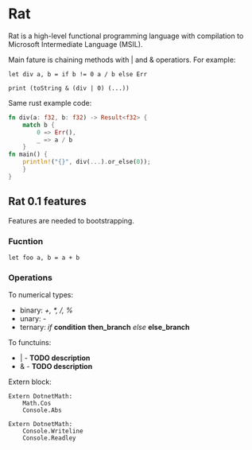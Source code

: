 # Rat

Rat is a high-level functional programming language with compilation to Microsoft Intermediate Language (MSIL). 

Main fature is chaining methods with | and & operatiors. For example:

```Rat
let div a, b = if b != 0 a / b else Err

print (toString & (div | 0) (...))
```

Same rust example code:

```Rust
fn div(a: f32, b: f32) -> Result<f32> {
    match b {
        0 => Err(),
        _ => a / b
    }
fn main() {
    println!("{}", div(...).or_else(0));
    }
}
```

## Rat 0.1 features

Features are needed to bootstrapping.

### Fucntion

```Rat
let foo a, b = a + b
```

### Operations

To numerical types:

- binary: _+, *, /, %_
- unary: _-_
- ternary: _if_ __condition__ __then_branch__ _else_ __else_branch__

To functuins:

- | - __TODO description__
- & - __TODO description__
  
Extern block:

```Rat
Extern DotnetMath:
    Math.Cos
    Console.Abs

Extern DotnetMath:
    Console.Writeline
    Console.Readley
```
